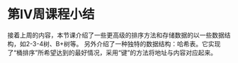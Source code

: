 # 第**IV**周课程小结
接着上周的内容，本节课介绍了一些更高级的排序方法和存储数据的以一些数据结构，如2-3-4树、B+树等。
另外介绍了一种独特的数据结构：哈希表。它实现了“桶排序”所希望达到的最好情况，采用“键”的方法将地址与内容对应起来。
